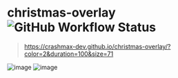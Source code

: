 # christmas-overlay ![GitHub Workflow Status](https://img.shields.io/github/actions/workflow/status/crashmax-dev/christmas-overlay/gh-pages.yml)

> https://crashmax-dev.github.io/christmas-overlay/?color=2&duration=100&size=71

![image](https://user-images.githubusercontent.com/15673111/219646455-dffac6ea-90cd-477d-8117-f847e79895b6.png)
![image](https://user-images.githubusercontent.com/15673111/219646847-a0aab77f-d814-4888-9b5a-5ab9a919d4b5.png)
